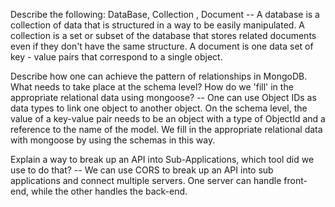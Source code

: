Describe the following: DataBase, Collection , Document -- A database is a collection of data that is structured in a way to be easily manipulated. A collection is a set or subset of the database that stores related documents even if they don't have the same structure. A document is one data set of key - value pairs that correspond to a single object.


Describe how one can achieve the pattern of relationships in MongoDB. What needs to take place at the schema level? How do we 'fill' in the appropriate relational data using mongoose? -- One can use Object IDs as data types to link one object to another object. On the schema level, the value of a key-value pair needs to be an object with a type of ObjectId and a reference to the name of the model. We fill in the appropriate relational data with mongoose by using the schemas in this way.


Explain a way to break up an API into Sub-Applications, which tool did we use to do that? -- We can use CORS to break up an API into sub applications and connect multiple servers. One server can handle front-end, while the other handles the back-end.